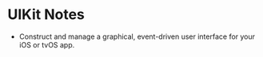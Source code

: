 # UIKit Notes


- Construct and manage a graphical, event-driven user interface for your iOS or tvOS app. 
